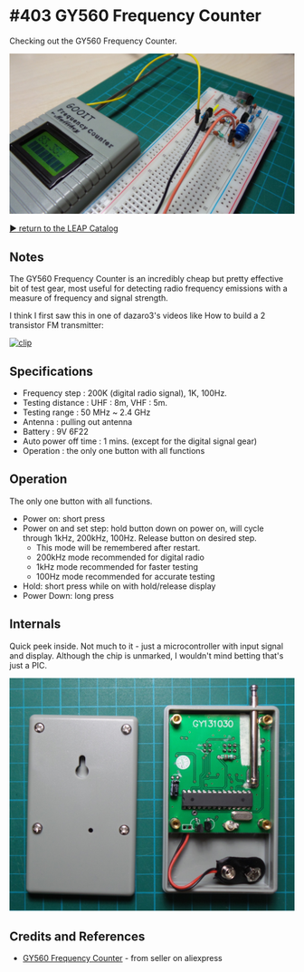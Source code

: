# #403 GY560 Frequency Counter

Checking out the GY560 Frequency Counter.

![Build](./assets/GY560_build.jpg?raw=true)

[:arrow_forward: return to the LEAP Catalog](http://leap.tardate.com)

## Notes

The GY560 Frequency Counter is an incredibly cheap but pretty effective bit of test gear, most useful for detecting radio frequency emissions
with a measure of frequency and signal strength.


I think I first saw this in one of dazaro3's videos like How to build a 2 transistor FM transmitter:

[![clip](http://img.youtube.com/vi/py5BD9UcTFA/0.jpg)](https://youtu.be/py5BD9UcTFA?t=974)


## Specifications


- Frequency step : 200K (digital radio signal), 1K, 100Hz.
- Testing distance : UHF : 8m, VHF : 5m.
- Testing range : 50 MHz ~ 2.4 GHz
- Antenna : pulling out antenna
- Battery : 9V 6F22
- Auto power off time : 1 mins. (except for the digital signal gear)
- Operation : the only one button with all functions


## Operation

The only one button with all functions.

* Power on: short press
* Power on and set step: hold button down on power on, will cycle through 1kHz, 200kHz, 100Hz. Release button on desired step.
  - This mode will be remembered after restart.
  - 200kHz mode recommended for digital radio
  - 1kHz mode recommended for faster testing
  - 100Hz mode recommended for accurate testing
* Hold: short press while on with hold/release display
* Power Down: long press


## Internals

Quick peek inside. Not much to it - just a microcontroller with input signal and display. Although the chip is unmarked, I wouldn't mind betting that's just a PIC.

![GY560_internals](./assets/GY560_internals.jpg?raw=true)


## Credits and References
* [GY560 Frequency Counter](https://www.aliexpress.com/item/GY560-Frequency-Counter-Mini-Handhold-Meter-for-Two-Way-Radio-Transceiver-GSM-50-MHz-2-4/32676085952.html) - from seller on aliexpress
